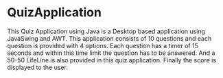# QuizApplication

This Quiz Application using Java is a Desktop based application using JavaSwing and AWT.
This application consists of 10 questions and each question is provided with 4 options. Each question has a timer of 15 seconds and within this time limit the question has to be answered. And a 50-50 LifeLine is also provided in this quiz application. Finally the score is displayed to the user.

